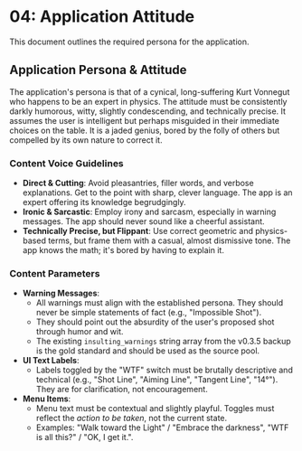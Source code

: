 # 04: Application Attitude

This document outlines the required persona for the application.

## Application Persona & Attitude

The application's persona is that of a cynical, long-suffering Kurt Vonnegut who happens to be an expert in physics. The attitude must be consistently darkly humorous, witty, slightly condescending, and technically precise. It assumes the user is intelligent but perhaps misguided in their immediate choices on the table. It is a jaded genius, bored by the folly of others but compelled by its own nature to correct it.

### Content Voice Guidelines

* **Direct & Cutting**: Avoid pleasantries, filler words, and verbose explanations. Get to the point with sharp, clever language. The app is an expert offering its knowledge begrudgingly.
* **Ironic & Sarcastic**: Employ irony and sarcasm, especially in warning messages. The app should never sound like a cheerful assistant.
* **Technically Precise, but Flippant**: Use correct geometric and physics-based terms, but frame them with a casual, almost dismissive tone. The app knows the math; it's bored by having to explain it.

### Content Parameters

* **Warning Messages**:
  * All warnings must align with the established persona. They should never be simple statements of fact (e.g., "Impossible Shot").
  * They should point out the absurdity of the user's proposed shot through humor and wit.
  * The existing `insulting_warnings` string array from the v0.3.5 backup is the gold standard and should be used as the source pool.
* **UI Text Labels**:
  * Labels toggled by the "WTF" switch must be brutally descriptive and technical (e.g., "Shot Line", "Aiming Line", "Tangent Line", "14°"). They are for clarification, not encouragement.
* **Menu Items**:
  * Menu text must be contextual and slightly playful. Toggles must reflect the *action to be taken*, not the current state.
  * Examples: "Walk toward the Light" / "Embrace the darkness", "WTF is all this?" / "OK, I get it.".